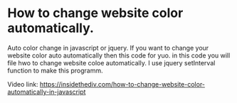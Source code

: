 # How to change website color automatically.
Auto color change in javascript or jquery. If you want to change your website color auto automatically then this code for yuo. in this code you will file hwo to change website coloe automatically. I use jquery setInterval function to make this programm.


Video link: https://insidethediv.com/how-to-change-website-color-automatically-in-javascript

